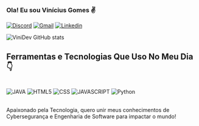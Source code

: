 ### Ola! Eu sou Vinícius Gomes ✌️

[![Discord](https://img.shields.io/badge/Discord-7289DA?style=for-the-badge&logo=discord&logoColor=white)](https://discordapp.com/users/524642267164573717)
[![Gmail](https://img.shields.io/badge/vogomesoliveira@gmail.com-D14836?style=for-the-badge&logo=gmail&logoColor=white)](https://img.shields.io/badge/contato.vini0dev@gmail.com-D14836?style=for-the-badge&logo=gmail&logoColor=white)
[![Linkedin](https://img.shields.io/badge/LinkedIn-0077B5?style=for-the-badge&logo=linkedin&logoColor=white)](https://www.linkedin.com/in/viniciusg0liveira/)

![ViniDev GitHub stats](https://github-readme-stats.vercel.app/api?username=ViniDev0&show_icons=true&theme=tokyonight)
## Ferramentas e Tecnologias Que Uso No Meu Dia 👇
<div style="display: inline_block"><br>
  <img align="center" alt="JAVA" src="https://img.shields.io/badge/Java-ED8B00?style=for-the-badge&logo=openjdk&logoColor=white">
  <img align="center" alt="HTML5" src="https://img.shields.io/badge/HTML5-E34F26?style=for-the-badge&logo=html5&logoColor=white">
  <img align="center" alt="CSS" src="https://img.shields.io/badge/CSS3-1572B6?style=for-the-badge&logo=css3&logoColor=white">
  <img align="center" alt="JAVASCRIPT" src="https://img.shields.io/badge/JavaScript-323330?style=for-the-badge&logo=javascript&logoColor=F7DF1E">
  <img align="center" alt="Python" src="https://img.shields.io/badge/Python-14354C?style=for-the-badge&logo=python&logoColor=white">
</div></br>

Apaixonado pela Tecnologia, quero unir meus conhecimentos de Cybersegurança e Engenharia de Software para impactar o mundo!
